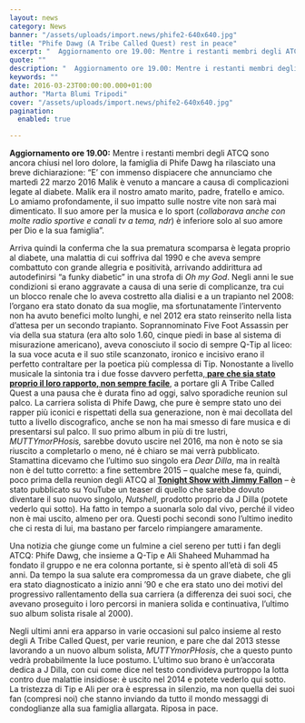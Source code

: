 ```yaml
---
layout: news
category: News
banner: "/assets/uploads/import.news/phife2-640x640.jpg"
title: "Phife Dawg (A Tribe Called Quest) rest in peace"
excerpt: "  Aggiornamento ore 19.00: Mentre i restanti membri degli ATCQ sono ancora chiusi nel loro dolore, la famiglia di Phife Dawg ha rilasciato una breve dichiarazione: “E’ con immenso dispiacere che annunciamo che martedì 22 marzo 2016 Malik è venuto a mancare a causa di complicazioni legate al diabete. Malik era il nostro amato marito, padre, [&hellip"
quote: ""
description: "  Aggiornamento ore 19.00: Mentre i restanti membri degli ATCQ sono ancora chiusi nel loro dolore, la famiglia di Phife Dawg ha rilasciato una breve dichiarazione: “E’ con immenso dispiacere che annunciamo che martedì 22 marzo 2016 Malik è venuto a mancare a causa di complicazioni legate al diabete. Malik era il nostro amato marito, padre, [&hellip"
keywords: ""
date: 2016-03-23T00:00:00.000+01:00
author: "Marta Blumi Tripodi"
cover: "/assets/uploads/import.news/phife2-640x640.jpg"
pagination:
  enabled: true

---
```


**Aggiornamento ore 19.00:** Mentre i restanti membri degli ATCQ sono ancora chiusi nel loro dolore, la famiglia di Phife Dawg ha rilasciato una breve dichiarazione: “E’ con immenso dispiacere che annunciamo che martedì 22 marzo 2016 Malik è venuto a mancare a causa di complicazioni legate al diabete. Malik era il nostro amato marito, padre, fratello e amico. Lo amiamo profondamente, il suo impatto sulle nostre vite non sarà mai dimenticato. Il suo amore per la musica e lo sport (_collaborava anche con molte radio sportive e canali tv a tema, ndr_) è inferiore solo al suo amore per Dio e la sua famiglia”.

Arriva quindi la conferma che la sua prematura scomparsa è legata proprio al diabete, una malattia di cui soffriva dal 1990 e che aveva sempre combattuto con grande allegria e positività, arrivando addirittura ad autodefinirsi “a funky diabetic” in una strofa di _Oh my God_. Negli anni le sue condizioni si erano aggravate a causa di una serie di complicanze, tra cui un blocco renale che lo aveva costretto alla dialisi e a un trapianto nel 2008: l’organo era stato donato da sua moglie, ma sfortunatamente l’intervento non ha avuto benefici molto lunghi, e nel 2012 era stato reinserito nella lista d’attesa per un secondo trapianto. Soprannominato Five Foot Assassin per via della sua statura (era alto solo 1.60, cinque piedi in base al sistema di misurazione americano), aveva conosciuto il socio di sempre Q-Tip al liceo: la sua voce acuta e il suo stile scanzonato, ironico e incisivo erano il perfetto contraltare per la poetica più complessa di Tip. Nonostante a livello musicale la sintonia tra i due fosse davvero perfetta,**[ pare che sia stato proprio il loro rapporto, non sempre facile](https://www.youtube.com/watch?v=izT2Xmw1X3M)**, a portare gli A Tribe Called Quest a una pausa che è durata fino ad oggi, salvo sporadiche reunion sul palco. La carriera solista di Phife Dawg, che pure è sempre stato uno dei rapper più iconici e rispettati della sua generazione, non è mai decollata del tutto a livello discografico, anche se non ha mai smesso di fare musica e di presentarsi sul palco. Il suo primo album in più di tre lustri, _MUTTYmorPHosis,_ sarebbe dovuto uscire nel 2016, ma non è noto se sia riuscito a completarlo o meno, né è chiaro se mai verrà pubblicato. Stamattina dicevamo che l’ultimo suo singolo era _Dear Dilla_, ma in realtà non è del tutto corretto: a fine settembre 2015 – qualche mese fa, quindi, poco prima della reunion degli ATCQ al **[Tonight Show with Jimmy Fallon](https://www.youtube.com/watch?v=h0chhQ47mWs)** – è stato pubblicato su YouTube un teaser di quello che sarebbe dovuto diventare il suo nuovo singolo, _Nutshell_, prodotto proprio da J Dilla (potete vederlo qui sotto). Ha fatto in tempo a suonarla solo dal vivo, perché il video non è mai uscito, almeno per ora. Questi pochi secondi sono l’ultimo inedito che ci resta di lui, ma bastano per farcelo rimpiangere amaramente.

Una notizia che giunge come un fulmine a ciel sereno per tutti i fan degli ATCQ: Phife Dawg, che insieme a Q-Tip e Ali Shaheed Muhammad ha fondato il gruppo e ne era colonna portante, si è spento all’età di soli 45 anni. Da tempo la sua salute era compromessa da un grave diabete, che gli era stato diagnosticato a inizio anni ’90 e che era stato uno dei motivi del progressivo rallentamento della sua carriera (a differenza dei suoi soci, che avevano proseguito i loro percorsi in maniera solida e continuativa, l’ultimo suo album solista risale al 2000).

Negli ultimi anni era apparso in varie occasioni sul palco insieme al resto degli A Tribe Called Quest, per varie reunion, e pare che dal 2013 stesse lavorando a un nuovo album solista, _MUTTYmorPHosis_, che a questo punto vedrà probabilmente la luce postumo. L’ultimo suo brano è un’accorata dedica a J Dilla, con cui come dice nel testo condivideva purtroppo la lotta contro due malattie insidiose: è uscito nel 2014 e potete vederlo qui sotto. La tristezza di Tip e Ali per ora è espressa in silenzio, ma non quella dei suoi fan (compresi noi) che stanno inviando da tutto il mondo messaggi di condoglianze alla sua famiglia allargata. Riposa in pace.  